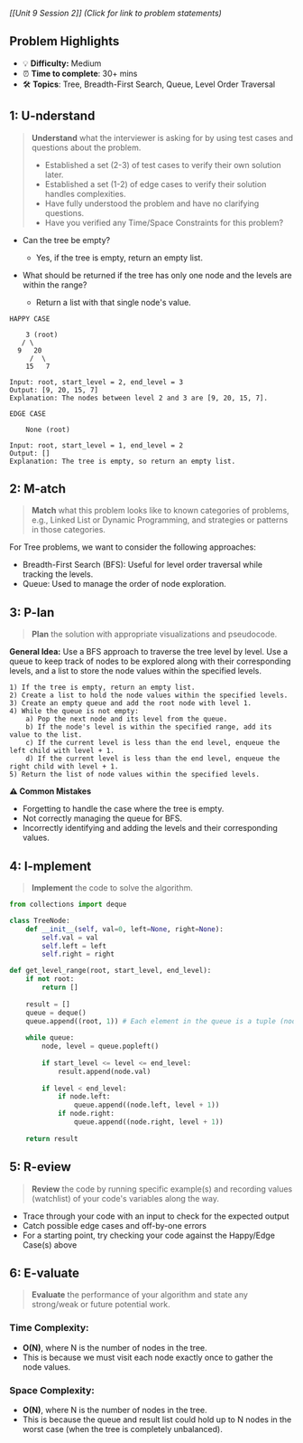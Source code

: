 *[[Unit 9 Session 2]] (Click for link to problem statements)*

## Problem Highlights

* 💡 **Difficulty:** Medium
* ⏰ **Time to complete**: 30+ mins
* 🛠️ **Topics**: Tree, Breadth-First Search, Queue, Level Order Traversal
    
## 1: U-nderstand

> **Understand** what the interviewer is asking for by using test cases and questions about the problem.
> - Established a set (2-3) of test cases to verify their own solution later.
> - Established a set (1-2) of edge cases to verify their solution handles complexities.
> - Have fully understood the problem and have no clarifying questions.
> - Have you verified any Time/Space Constraints for this problem?

- Can the tree be empty?
    - Yes, if the tree is empty, return an empty list.

- What should be returned if the tree has only one node and the levels are within the range?
    - Return a list with that single node's value.

```
HAPPY CASE

    3 (root)
   / \
  9   20
     /  \
    15   7

Input: root, start_level = 2, end_level = 3
Output: [9, 20, 15, 7]
Explanation: The nodes between level 2 and 3 are [9, 20, 15, 7].
```
```
EDGE CASE
 
    None (root)

Input: root, start_level = 1, end_level = 2
Output: []
Explanation: The tree is empty, so return an empty list.
```

## 2: M-atch

> **Match** what this problem looks like to known categories of problems, e.g., Linked List or Dynamic Programming, and strategies or patterns in those categories.

For Tree problems, we want to consider the following approaches:

- Breadth-First Search (BFS): Useful for level order traversal while tracking the levels.
- Queue: Used to manage the order of node exploration.

## 3: P-lan

> **Plan** the solution with appropriate visualizations and pseudocode.

**General Idea:** Use a BFS approach to traverse the tree level by level. Use a queue to keep track of nodes to be explored along with their corresponding levels, and a list to store the node values within the specified levels.

```
1) If the tree is empty, return an empty list.
2) Create a list to hold the node values within the specified levels.
3) Create an empty queue and add the root node with level 1.
4) While the queue is not empty:
    a) Pop the next node and its level from the queue.
    b) If the node's level is within the specified range, add its value to the list.
    c) If the current level is less than the end level, enqueue the left child with level + 1.
    d) If the current level is less than the end level, enqueue the right child with level + 1.
5) Return the list of node values within the specified levels.
```

**⚠️ Common Mistakes**

- Forgetting to handle the case where the tree is empty.
- Not correctly managing the queue for BFS.
- Incorrectly identifying and adding the levels and their corresponding values.

## 4: I-mplement

> **Implement** the code to solve the algorithm.

```python
from collections import deque

class TreeNode:
    def __init__(self, val=0, left=None, right=None):
        self.val = val
        self.left = left
        self.right = right

def get_level_range(root, start_level, end_level):
    if not root:
        return []
    
    result = []
    queue = deque() 
    queue.append((root, 1)) # Each element in the queue is a tuple (node, current_level)
    
    while queue:
        node, level = queue.popleft()
        
        if start_level <= level <= end_level:
            result.append(node.val)
        
        if level < end_level:
            if node.left:
                queue.append((node.left, level + 1))
            if node.right:
                queue.append((node.right, level + 1))
    
    return result
```

## 5: R-eview

> **Review** the code by running specific example(s) and recording values (watchlist) of your code's variables along the way.

- Trace through your code with an input to check for the expected output
- Catch possible edge cases and off-by-one errors
- For a starting point, try checking your code against the Happy/Edge Case(s) above

## 6: E-valuate

> **Evaluate** the performance of your algorithm and state any strong/weak or future potential work.

### Time Complexity:
- **O(N)**, where N is the number of nodes in the tree.
- This is because we must visit each node exactly once to gather the node values.

### Space Complexity:
- **O(N)**, where N is the number of nodes in the tree.
- This is because the queue and result list could hold up to N nodes in the worst case (when the tree is completely unbalanced).